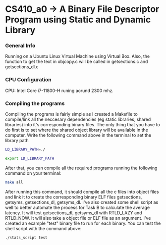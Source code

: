 # CS410_a0 -> A Binary File Descriptor Program using Static and Dynamic Library

### General Info
Running on a Ubuntu Linux Virtual Machine using Virtual Box. Also, the function to get the text in objcopy.c will be called in
getsections.c and getsections_dl.c
### CPU Configuration
CPU: Intel Core i7-11800-H runing aorund 2300 mhz.
### Compiling the programs
Compiling the programs is fairly simple as I created a Makefile to compile/link all the neccesary dependencies (eg static libraries, shared libraries) into it's corresponding binary files.
The only thing that you have to do first is to set where the shared object library will be available in the computer. Write the following command above in the terminal to set the library path

```bash
LD_LIBRARY_PATH=./
```
```bash
export LD_LIBRARY_PATH
```
After that, you can compile all the required programs running the following command on your terminal:
```bash
make all
```
After running this command, it should compile all the c files into object files and link it to create the corresponding binary ELF files getsections, getsyms, getsections_dl, getsyms_dl. 
I've also created some shell script as well to better automate the process for Task B to calculate the average latency. It will test getsections_dl, getsyms_dl with RTLD_LAZY and RTLD_NOW. 
It will also take a object file or ELF file as an argument. I've created an example "test" binary file to run for each binary.
You can test the shell script with the command above:
```bash
./stats_script test
```

